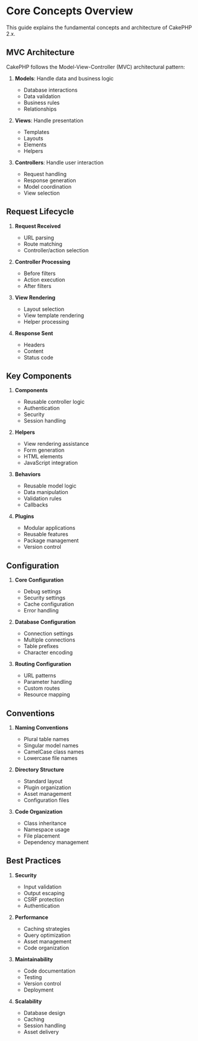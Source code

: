 # Core Concepts Overview

This guide explains the fundamental concepts and architecture of CakePHP 2.x.

## MVC Architecture

CakePHP follows the Model-View-Controller (MVC) architectural pattern:

1. **Models**: Handle data and business logic
   - Database interactions
   - Data validation
   - Business rules
   - Relationships

2. **Views**: Handle presentation
   - Templates
   - Layouts
   - Elements
   - Helpers

3. **Controllers**: Handle user interaction
   - Request handling
   - Response generation
   - Model coordination
   - View selection

## Request Lifecycle

1. **Request Received**
   - URL parsing
   - Route matching
   - Controller/action selection

2. **Controller Processing**
   - Before filters
   - Action execution
   - After filters

3. **View Rendering**
   - Layout selection
   - View template rendering
   - Helper processing

4. **Response Sent**
   - Headers
   - Content
   - Status code

## Key Components

1. **Components**
   - Reusable controller logic
   - Authentication
   - Security
   - Session handling

2. **Helpers**
   - View rendering assistance
   - Form generation
   - HTML elements
   - JavaScript integration

3. **Behaviors**
   - Reusable model logic
   - Data manipulation
   - Validation rules
   - Callbacks

4. **Plugins**
   - Modular applications
   - Reusable features
   - Package management
   - Version control

## Configuration

1. **Core Configuration**
   - Debug settings
   - Security settings
   - Cache configuration
   - Error handling

2. **Database Configuration**
   - Connection settings
   - Multiple connections
   - Table prefixes
   - Character encoding

3. **Routing Configuration**
   - URL patterns
   - Parameter handling
   - Custom routes
   - Resource mapping

## Conventions

1. **Naming Conventions**
   - Plural table names
   - Singular model names
   - CamelCase class names
   - Lowercase file names

2. **Directory Structure**
   - Standard layout
   - Plugin organization
   - Asset management
   - Configuration files

3. **Code Organization**
   - Class inheritance
   - Namespace usage
   - File placement
   - Dependency management

## Best Practices

1. **Security**
   - Input validation
   - Output escaping
   - CSRF protection
   - Authentication

2. **Performance**
   - Caching strategies
   - Query optimization
   - Asset management
   - Code organization

3. **Maintainability**
   - Code documentation
   - Testing
   - Version control
   - Deployment

4. **Scalability**
   - Database design
   - Caching
   - Session handling
   - Asset delivery 